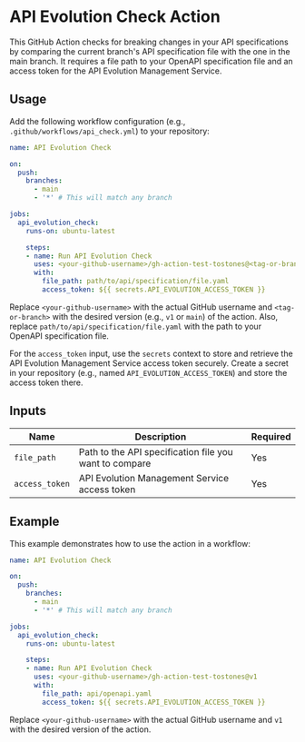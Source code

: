 # API Evolution Check Action

This GitHub Action checks for breaking changes in your API specifications by comparing the current branch's API specification file with the one in the main branch. It requires a file path to your OpenAPI specification file and an access token for the API Evolution Management Service.

## Usage

Add the following workflow configuration (e.g., `.github/workflows/api_check.yml`) to your repository:

```yaml
name: API Evolution Check

on:
  push:
    branches:
      - main
      - '*' # This will match any branch

jobs:
  api_evolution_check:
    runs-on: ubuntu-latest

    steps:
    - name: Run API Evolution Check
      uses: <your-github-username>/gh-action-test-tostones@<tag-or-branch>
      with:
        file_path: path/to/api/specification/file.yaml
        access_token: ${{ secrets.API_EVOLUTION_ACCESS_TOKEN }}
```

Replace `<your-github-username>` with the actual GitHub username and `<tag-or-branch>` with the desired version (e.g., `v1` or `main`) of the action. Also, replace `path/to/api/specification/file.yaml` with the path to your OpenAPI specification file.

For the `access_token` input, use the `secrets` context to store and retrieve the API Evolution Management Service access token securely. Create a secret in your repository (e.g., named `API_EVOLUTION_ACCESS_TOKEN`) and store the access token there.

## Inputs

| Name          | Description                                          | Required |
|---------------|------------------------------------------------------|----------|
| `file_path`   | Path to the API specification file you want to compare | Yes      |
| `access_token`| API Evolution Management Service access token         | Yes      |

## Example

This example demonstrates how to use the action in a workflow:

```yaml
name: API Evolution Check

on:
  push:
    branches:
      - main
      - '*' # This will match any branch

jobs:
  api_evolution_check:
    runs-on: ubuntu-latest

    steps:
    - name: Run API Evolution Check
      uses: <your-github-username>/gh-action-test-tostones@v1
      with:
        file_path: api/openapi.yaml
        access_token: ${{ secrets.API_EVOLUTION_ACCESS_TOKEN }}
```

Replace `<your-github-username>` with the actual GitHub username and `v1` with the desired version of the action.